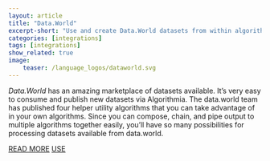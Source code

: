 ```yaml
---
layout: article
title: "Data.World"
excerpt-short: "Use and create Data.World datasets from within algorithms."
categories: [integrations]
tags: [integrations]
show_related: true
image:
    teaser: /language_logos/dataworld.svg
---
```


*Data.World* has an amazing marketplace of datasets available. It’s very easy to consume and publish new datasets via Algorithmia. The data.world team has published four helper utility algorithms that you can take advantage of in your own algorithms.  Since you can compose, chain, and pipe output to multiple algorithms together easily, you’ll have so many possibilities for processing datasets available from data.world.

<a href="https://blog.algorithmia.com/incorporating-datasets-data-world-algorithms/" class="btn btn-default btn-primary"><i class="fa fa-book" aria-hidden="true"></i> READ MORE</a>
<a href="{{ site.baseurl }}/organizations/datadotworld" class="btn btn-default btn-primary"><i class="fa fa-code-fork" aria-hidden="true"></i> USE</a>

